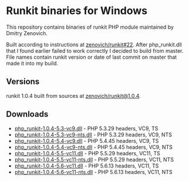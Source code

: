 Runkit binaries for Windows
===========================
This repository contains binaries of runkit PHP module maintained by Dmitry Zenovich.

Built according to instructions at [zenovich/runkit#22](https://github.com/zenovich/runkit/issues/22). After php_runkit.dll that I found earlier failed to work correctly I decided to build from master. File names contain runkit version or date of last commit on master that made it into my build.

Versions
--------
runkit 1.0.4 built from sources at [zenovich/runkit@1.0.4](https://github.com/zenovich/runkit/tree/1.0.4).

Downloads
---------
* [php_runkit-1.0.4-5.3-vc9.dll](php_runkit-1.0.4-5.3-vc9.dll) - PHP 5.3.29 headers, VC9, TS
* [php_runkit-1.0.4-5.3-vc9-nts.dll](php_runkit-1.0.4-5.3-vc9-nts.dll) - PHP 5.3.29 headers, VC9, NTS
* [php_runkit-1.0.4-5.4-vc9.dll](php_runkit-1.0.4-5.4-vc9.dll) - PHP 5.4.45 headers, VC9, TS
* [php_runkit-1.0.4-5.4-vc9-nts.dll](php_runkit-1.0.4-5.4-vc9-nts.dll) - PHP 5.4.45 headers, VC9, NTS
* [php_runkit-1.0.4-5.5-vc11.dll](php_runkit-1.0.4-5.5-vc11.dll) - PHP 5.5.29 headers, VC11, TS
* [php_runkit-1.0.4-5.5-vc11-nts.dll](php_runkit-1.0.4-5.5-vc11-nts.dll) - PHP 5.5.29 headers, VC11, NTS
* [php_runkit-1.0.4-5.6-vc11.dll](php_runkit-1.0.4-5.6-vc11.dll) - PHP 5.6.13 headers, VC11, TS
* [php_runkit-1.0.4-5.6-vc11-nts.dll](php_runkit-1.0.4-5.6-vc11-nts.dll) - PHP 5.6.13 headers, VC11, NTS
